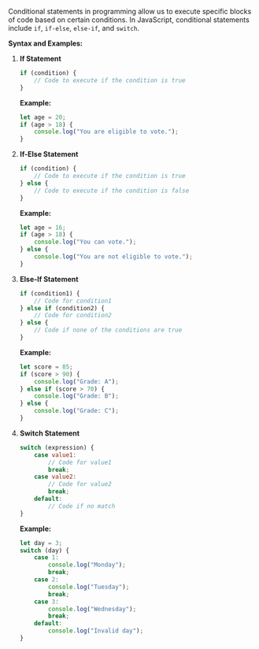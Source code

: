Conditional statements in programming allow us to execute specific blocks of code based on certain conditions. In JavaScript, conditional statements include `if`, `if-else`, `else-if`, and `switch`.

**Syntax and Examples:**

1. **If Statement**  
   ```javascript
   if (condition) {
       // Code to execute if the condition is true
   }
   ```
   **Example:**
   ```javascript
   let age = 20;
   if (age > 18) {
       console.log("You are eligible to vote.");
   }
   ```

2. **If-Else Statement**  
   ```javascript
   if (condition) {
       // Code to execute if the condition is true
   } else {
       // Code to execute if the condition is false
   }
   ```
   **Example:**
   ```javascript
   let age = 16;
   if (age > 18) {
       console.log("You can vote.");
   } else {
       console.log("You are not eligible to vote.");
   }
   ```

3. **Else-If Statement**  
   ```javascript
   if (condition1) {
       // Code for condition1
   } else if (condition2) {
       // Code for condition2
   } else {
       // Code if none of the conditions are true
   }
   ```
   **Example:**
   ```javascript
   let score = 85;
   if (score > 90) {
       console.log("Grade: A");
   } else if (score > 70) {
       console.log("Grade: B");
   } else {
       console.log("Grade: C");
   }
   ```

4. **Switch Statement**  
   ```javascript
   switch (expression) {
       case value1:
           // Code for value1
           break;
       case value2:
           // Code for value2
           break;
       default:
           // Code if no match
   }
   ```
   **Example:**
   ```javascript
   let day = 3;
   switch (day) {
       case 1:
           console.log("Monday");
           break;
       case 2:
           console.log("Tuesday");
           break;
       case 3:
           console.log("Wednesday");
           break;
       default:
           console.log("Invalid day");
   }
   ```



